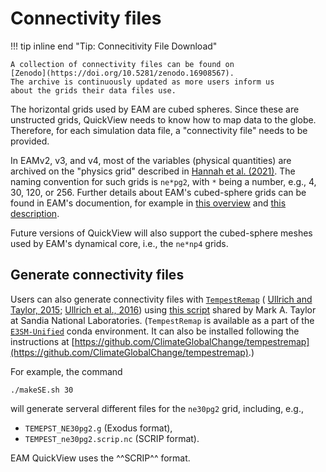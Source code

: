 # Connectivity files


!!! tip inline end "Tip: Connecitivity File Download"

    A collection of connectivity files can be found on
    [Zenodo](https://doi.org/10.5281/zenodo.16908567).
    The archive is continuously updated as more users inform us
    about the grids their data files use.

The horizontal grids used by EAM are cubed spheres. Since these are unstructed
grids, QuickView needs to know how to map data to the globe. Therefore,
for each simulation data file, a "connectivity file" needs to be provided.

In EAMv2, v3, and v4, most of the variables (physical quantities) are archived
on the "physics grid" described in
[Hannah et al. (2021)](https://doi.org/10.1029/2020MS002419).
The naming convention for such grids is `ne*pg2`, with `*` being a number,
e.g., 4, 30, 120, or 256. Further details about EAM's cubed-sphere grids
can be found in EAM's documention, for example in
[this overview](https://e3sm.atlassian.net/wiki/spaces/DOC/pages/34113147/SE+Atmosphere+Grid+Overview+EAM+CAM)
and [this description](https://e3sm.atlassian.net/wiki/spaces/DOC/pages/872579110/Running+E3SM+on+New+Atmosphere+Grids).

Future versions of QuickView will also support the cubed-sphere meshes
used by EAM's dynamical core, i.e., the `ne*np4` grids.

## Generate connectivity files

Users can also generate connectivity files with 
[`TempestRemap`](https://github.com/ClimateGlobalChange/tempestremap) (
[Ullrich and Taylor, 2015](https://doi.org/10.1175/MWR-D-14-00343.1);
[Ullrich et al., 2016](https://doi.org/10.1175/MWR-D-15-0301.1)) 
using [this script](https://github.com/mt5555/remap-ncl/blob/master/makeSE.sh)
shared by Mark A. Taylor at Sandia National Laboratories.
(`TempestRemap` 
is available as a part of the [`E3SM-Unified`](https://github.com/E3SM-Project/e3sm-unified) conda environment.
It can also be installed following the instructions at
[https://github.com/ClimateGlobalChange/tempestremap](https://github.com/ClimateGlobalChange/tempestremap).)

For example, the command

```
./makeSE.sh 30
```

will generate serveral different files for the `ne30pg2` grid, including, e.g.,

- `TEMEPST_NE30pg2.g`  (Exodus format),
- `TEMPEST_ne30pg2.scrip.nc` (SCRIP format).


EAM QuickView uses the ^^SCRIP^^ format.

